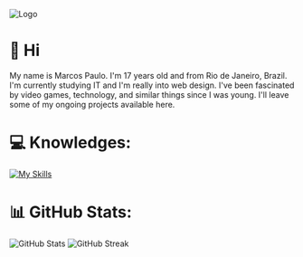 ![Logo](https://cdn.discordapp.com/attachments/1144751848369180742/1144761706539667546/Sem_Titulo-1.png)

# 👋 Hi 
My name is Marcos Paulo. I'm 17 years old and from Rio de Janeiro, Brazil. I'm currently studying IT and I'm really into web design. I've been fascinated by video games, technology, and similar things since I was young. I'll leave some of my ongoing projects available here.

# 💻 Knowledges:
[![My Skills](https://skills.thijs.gg/icons?i=html,css,js,cs,figma)](https://skills.thijs.gg)
# 📊 GitHub Stats:
![GitHub Stats](https://github-readme-stats.vercel.app/api?username=pequenu&show_icons=true&hide_border=true&card_width=400&bg_color=2D333B&title_color=ffffff&text_color=d1d1d1&icon_color=d1d1d1&include_all_commits=false&count_private=false) ![GitHub Streak](http://github-readme-streak-stats.herokuapp.com?user=pequenu&hide_border=true&card_width=400&background=2D333B&ring=FFFFFF&currStreakLabel=FFFFFF&sideNums=FFFFFF&currStreakNum=FFFFFF&fire=FFFFFF&sideLabels=FFFFFF&dates=D1D1D1&hide_longest_streak=true)

